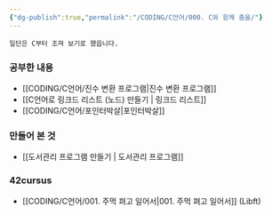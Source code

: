 ```yaml
---
{"dg-publish":true,"permalink":"/CODING/C언어/000. C와 함께 춤을/"}
---
```


	일단은 C부터 조져 보기로 했읍니다.

### 공부한 내용
- [[CODING/C언어/진수 변환 프로그램\|진수 변환 프로그램]]
- [[C언어로 링크드 리스트 (노드) 만들기 \| 링크드 리스트]]
- [[CODING/C언어/포인터박살\|포인터박살]]

### 만들어 본 것
- [[도서관리 프로그램 만들기 \| 도서관리 프로그램]]

### 42cursus
- [[CODING/C언어/001. 주먹 펴고 일어서\|001. 주먹 펴고 일어서]] (Libft)